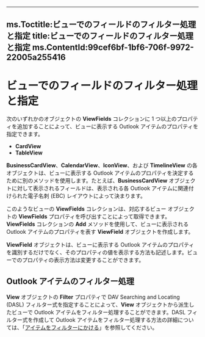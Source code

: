 

---
ms.Toctitle:ビューでのフィールドのフィルター処理と指定
title:ビューでのフィールドのフィルター処理と指定
ms.ContentId:99cef6bf-1bf6-706f-9972-22005a255416
---
# ビューでのフィールドのフィルター処理と指定




次のいずれかのオブジェクトの **ViewFields** コレクションに 1 つ以上のプロパティを追加することによって、ビューに表示する Outlook アイテムのプロパティを指定できます。

- **CardView**
- **TableView**




**BusinessCardView**、**CalendarView**、**IconView**、および **TimelineView** の各オブジェクトは、ビューに表示する Outlook アイテムのプロパティを決定するために別のメソッドを使用します。たとえば、**BusinessCardView** オブジェクトに対して表示されるフィールドは、表示される各  Outlook アイテムに関連付けられた電子名刺 (EBC) レイアウトによって決まります。



このようなビューの **ViewFields** コレクションは、対応するビュー オブジェクトの **ViewFields** プロパティを呼び出すことによって取得できます。**ViewFields** コレクションの **Add** メソッドを使用して、ビューに表示される Outlook アイテムのプロパティを表す **ViewField** オブジェクトを作成します。



**ViewField** オブジェクトは、ビューに表示する Outlook アイテムのプロパティを識別するだけでなく、そのプロパティの値を表示する方法も記述します。ビューでのプロパティの表示方法は変更することができます。

## Outlook アイテムのフィルター処理
**View** オブジェクトの **Filter** プロパティで DAV Searching and Locating (DASL) フィルター式を指定することによって、**View** オブジェクトから派生したビューで Outlook アイテムをフィルター処理することができます。DASL フィルター式を作成して Outlook アイテムをフィルター処理する方法の詳細については、「[アイテムをフィルターにかける](4038e042-1b07-5d18-18b0-c2b58c9c42da.md)」を参照してください。




